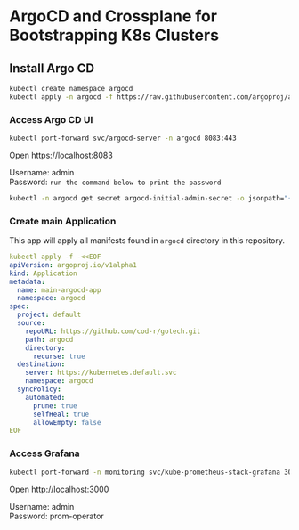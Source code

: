 # ArgoCD and Crossplane for Bootstrapping K8s Clusters

## Install Argo CD
```sh
kubectl create namespace argocd
kubectl apply -n argocd -f https://raw.githubusercontent.com/argoproj/argo-cd/v2.4.16/manifests/install.yaml
```

### Access Argo CD UI
```sh
kubectl port-forward svc/argocd-server -n argocd 8083:443
```

Open https://localhost:8083

Username: admin  
Password: `run the command below to print the password`
```sh
kubectl -n argocd get secret argocd-initial-admin-secret -o jsonpath="{.data.password}" | base64 -d && echo
```

### Create main Application
This app will apply all manifests found in `argocd` directory in this repository.

```yaml
kubectl apply -f -<<EOF
apiVersion: argoproj.io/v1alpha1
kind: Application
metadata:
  name: main-argocd-app
  namespace: argocd
spec:
  project: default
  source:
    repoURL: https://github.com/cod-r/gotech.git
    path: argocd
    directory:
      recurse: true
  destination:
    server: https://kubernetes.default.svc
    namespace: argocd
  syncPolicy:
    automated:
      prune: true 
      selfHeal: true
      allowEmpty: false
EOF
```

### Access Grafana
```sh
kubectl port-forward -n monitoring svc/kube-prometheus-stack-grafana 3000:80
```
Open http://localhost:3000

Username: admin  
Password: prom-operator
